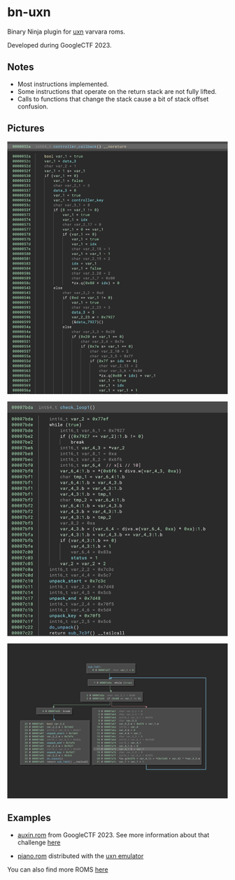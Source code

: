 
# bn-uxn

Binary Ninja plugin for [uxn](https://100r.co/site/uxn.html) varvara roms.

Developed during GoogleCTF 2023.

## Notes

- Most instructions implemented.
- Some instructions that operate on the return stack are not fully lifted.
- Calls to functions that change the stack cause a bit of stack offset confusion.

## Pictures

![d1](images/d1.png)

![d2](images/d2.png)

![d3](images/d3.png)

## Examples

- [auxin.rom](roms/auxin.rom) from GoogleCTF 2023. See more information about that challenge [here](https://github.com/google/google-ctf/tree/master/2023/rev-auxin)

- [piano.rom](roms/piano.rom) distributed with the [uxn emulator](https://sr.ht/~rabbits/uxn/)

You can also find more ROMS [here](https://100r.co/site/uxn.html)
